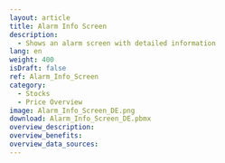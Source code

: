 ```yaml
---
layout: article
title: Alarm Info Screen
description: 
  - Shows an alarm screen with detailed information 
lang: en
weight: 400
isDraft: false
ref: Alarm_Info_Screen
category:
  - Stocks
  - Price Overview
image: Alarm_Info_Screen_DE.png
download: Alarm_Info_Screen_DE.pbmx
overview_description:
overview_benefits:
overview_data_sources:
---
```

